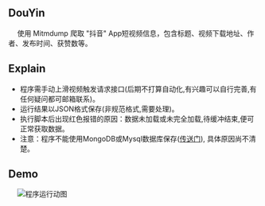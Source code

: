 ## DouYin
&emsp; 使用 Mitmdump 爬取 "抖音" App短视频信息，包含标题、视频下载地址、作者、发布时间、获赞数等。

## Explain
+ 程序需手动上滑视频触发请求接口(后期不打算自动化,有兴趣可以自行完善,有任何疑问都可邮箱联系)。
+ 运行结果以JSON格式保存(非规范格式,需要处理)。
+ 执行脚本后出现红色报错的原因：数据未加载或未完全加载,待缓冲结束,便可正常获取数据。
+ 注意：程序不能使用MongoDB或Mysql数据库保存([传送门](https://github.com/Python3WebSpider/IGetGet/issues/1)), 具体原因尚不清楚。

## Demo
&emsp; ![程序运行动图](https://github.com/Northxw/Python3_WebSpider/blob/master/10-DouYin/demo/demo.gif)

